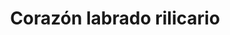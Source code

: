 ---
title: Corazón labrado rilicario
date: 
draft: false

# descripcion
description : Corazón labrado rilicario

materials: Plata 925

color: Plateado

dimensions: 2cm x 2cm

code: 02-14-0226

type: "Dijes"

categories: []

price: $7.590,00

price_eftvo: $6.450,00

# Images
# first image will be shown in the product page
images:
  # - image: "images/path_to_image"
  # La ubicacion de las imagenes es imagenes/Dijes/Dijes.Plata/02-14-0226-corazon-labrado-rilicario
  - image: "./images/dijes/plata/02-14-0226-corazon-labrado-rilicario.JPG"
---
